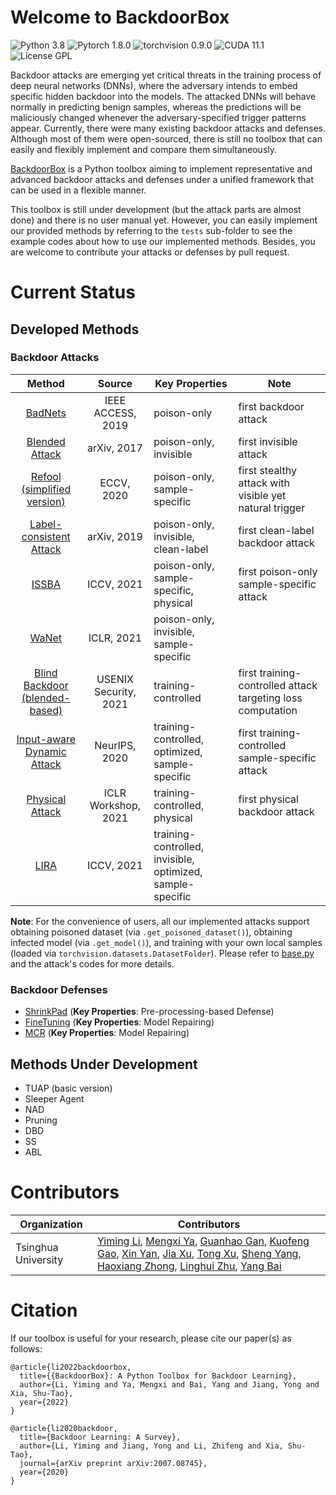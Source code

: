 # Welcome to BackdoorBox
![Python 3.8](https://img.shields.io/badge/python-3.8-DodgerBlue.svg?style=plastic)
![Pytorch 1.8.0](https://img.shields.io/badge/pytorch-1.8.0-DodgerBlue.svg?style=plastic)
![torchvision 0.9.0](https://img.shields.io/badge/torchvision-0.9.0-DodgerBlue.svg?style=plastic)
![CUDA 11.1](https://img.shields.io/badge/cuda-11.1-DodgerBlue.svg?style=plastic)
![License GPL](https://img.shields.io/badge/license-GPL-DodgerBlue.svg?style=plastic)

Backdoor attacks are emerging yet critical threats in the training process of deep neural networks (DNNs), where the adversary intends to embed specific hidden backdoor into the models. The attacked DNNs will behave normally in predicting benign samples, whereas the predictions will be maliciously changed whenever the adversary-specified trigger patterns appear. Currently, there were many existing backdoor attacks and defenses. Although most of them were open-sourced, there is still no toolbox that can easily and flexibly implement and compare them simultaneously.

[BackdoorBox](https://www.researchgate.net/publication/359439455_BackdoorBox_A_Python_Toolbox_for_Backdoor_Learning) is a Python toolbox aiming to implement representative and advanced backdoor attacks and defenses under a unified framework that can be used in a flexible manner. 

This toolbox is still under development (but the attack parts are almost done) and there is no user manual yet. However, you can easily implement our provided methods by referring to the `tests` sub-folder to see the example codes about how to use our implemented methods. Besides, you are welcome to contribute your attacks or defenses by pull request.


# Current Status

## Developed Methods
### Backdoor Attacks
|                                                    **Method**                                                   |       **Source**      | **Key Properties**                                         | **Note**                                                    |
|:---------------------------------------------------------------------------------------------------------------:|:---------------------:|------------------------------------------------------------|-------------------------------------------------------------|
|             [BadNets](https://github.com/THUYimingLi/BackdoorBox/blob/main/core/attacks/BadNets.py)             |   IEEE ACCESS, 2019   | poison-only                                                | first backdoor attack                                       |
|          [Blended Attack](https://github.com/THUYimingLi/BackdoorBox/blob/main/core/attacks/Blended.py)         |      arXiv, 2017      | poison-only, invisible                                     | first invisible attack                                      |
|    [Refool (simplified version)](https://github.com/THUYimingLi/BackdoorBox/blob/main/core/attacks/Refool.py)   |       ECCV, 2020      | poison-only, sample-specific                               | first stealthy attack with visible yet natural trigger      |
| [Label-consistent Attack](https://github.com/THUYimingLi/BackdoorBox/blob/main/core/attacks/LabelConsistent.py) |      arXiv, 2019      | poison-only, invisible, clean-label                        | first clean-label backdoor attack                           |
|               [ISSBA](https://github.com/THUYimingLi/BackdoorBox/blob/main/core/attacks/ISSBA.py)               |       ICCV, 2021      | poison-only, sample-specific, physical                     | first poison-only sample-specific attack                    |
|               [WaNet](https://github.com/THUYimingLi/BackdoorBox/blob/main/core/attacks/WaNet.py)               |       ICLR, 2021      | poison-only, invisible, sample-specific                    |                                                             |
|   [Blind Backdoor (blended-based)](https://github.com/THUYimingLi/BackdoorBox/blob/main/core/attacks/Blind.py)  | USENIX Security, 2021 | training-controlled                                        | first training-controlled attack targeting loss computation |
|      [Input-aware Dynamic Attack](https://github.com/THUYimingLi/BackdoorBox/blob/main/core/attacks/IAD.py)     |     NeurIPS, 2020     | training-controlled, optimized, sample-specific            | first training-controlled sample-specific attack            |
|        [Physical Attack](https://github.com/THUYimingLi/BackdoorBox/blob/main/core/attacks/PhysicalBA.py)       |  ICLR Workshop, 2021  | training-controlled, physical                              | first physical backdoor attack                              |
|                [LIRA](https://github.com/THUYimingLi/BackdoorBox/blob/main/core/attacks/LIRA.py)                |       ICCV, 2021      | training-controlled, invisible, optimized, sample-specific |                                                             |

**Note**: For the convenience of users, all our implemented attacks support obtaining poisoned dataset (via `.get_poisoned_dataset()`), obtaining infected model (via `.get_model()`), and training with your own local samples (loaded via `torchvision.datasets.DatasetFolder`). Please refer to [base.py](https://github.com/THUYimingLi/BackdoorBox/blob/main/core/attacks/base.py) and the attack's codes for more details.

### Backdoor Defenses
- [ShrinkPad](https://github.com/THUYimingLi/BackdoorBox/blob/main/core/defenses/ShrinkPad.py) (**Key Properties**: Pre-processing-based Defense)
- [FineTuning](https://github.com/THUYimingLi/BackdoorBox/blob/main/core/defenses/FineTuning.py) (**Key Properties**: Model Repairing)
- [MCR](https://github.com/THUYimingLi/BackdoorBox/blob/main/core/defenses/MCR.py) (**Key Properties**: Model Repairing)

## Methods Under Development
- TUAP (basic version)
- Sleeper Agent
- NAD
- Pruning
- DBD
- SS
- ABL



# Contributors

| Organization        | Contributors                                                 |
| ------------------- | ------------------------------------------------------------ |
| Tsinghua University | [Yiming Li](http://liyiming.tech/), [Mengxi Ya](https://github.com/yamengxi), [Guanhao Gan](https://github.com/GuanhaoGan), [Kuofeng Gao](https://github.com/KuofengGao), [Xin Yan](https://scholar.google.com/citations?hl=zh-CN&user=08WTTPMAAAAJ), [Jia Xu](https://www.researchgate.net/profile/Xu-Jia-10), [Tong Xu](https://github.com/spicy1007), [Sheng Yang](https://github.com/20000yshust), [Haoxiang Zhong](https://scholar.google.com/citations?user=VOw9qmYAAAAJ&hl=zh-CN&oi=ao), [Linghui Zhu](https://github.com/zlh-thu), [Yang Bai](https://scholar.google.com/citations?user=wBH_Q1gAAAAJ&hl=zh-CN) |


# Citation
If our toolbox is useful for your research, please cite our paper(s) as follows:
```
@article{li2022backdoorbox,
  title={{BackdoorBox}: A Python Toolbox for Backdoor Learning},
  author={Li, Yiming and Ya, Mengxi and Bai, Yang and Jiang, Yong and Xia, Shu-Tao},
  year={2022}
}
```

```
@article{li2020backdoor,
  title={Backdoor Learning: A Survey},
  author={Li, Yiming and Jiang, Yong and Li, Zhifeng and Xia, Shu-Tao},
  journal={arXiv preprint arXiv:2007.08745},
  year={2020}
}
```
